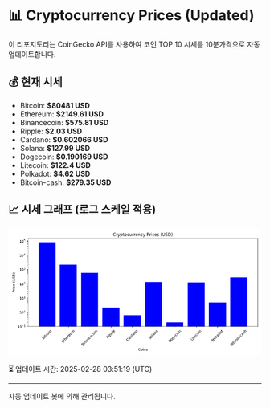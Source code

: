 
# 📊 Cryptocurrency Prices (Updated)

이 리포지토리는 CoinGecko API를 사용하여 코인 TOP 10 시세를 10분가격으로 자동 업데이트합니다.

## 💰 현재 시세
- Bitcoin: **$80481 USD**
- Ethereum: **$2149.61 USD**
- Binancecoin: **$575.81 USD**
- Ripple: **$2.03 USD**
- Cardano: **$0.602066 USD**
- Solana: **$127.99 USD**
- Dogecoin: **$0.190169 USD**
- Litecoin: **$122.4 USD**
- Polkadot: **$4.62 USD**
- Bitcoin-cash: **$279.35 USD**

## 📈 시세 그래프 (로그 스케일 적용)
![Crypto Prices](crypto_prices.png)

⏳ 업데이트 시간: 2025-02-28 03:51:19 (UTC)

---
자동 업데이트 봇에 의해 관리됩니다.
